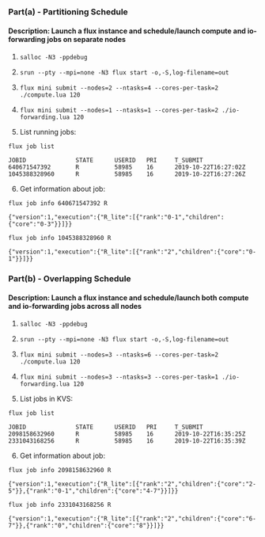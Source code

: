 ### Part(a) - Partitioning Schedule

#### Description: Launch a flux instance and schedule/launch compute and io-forwarding jobs on separate nodes

1. `salloc -N3 -ppdebug`

2. `srun --pty --mpi=none -N3 flux start -o,-S,log-filename=out`

3. `flux mini submit --nodes=2 --ntasks=4 --cores-per-task=2 ./compute.lua 120`

4. `flux mini submit --nodes=1 --ntasks=1 --cores-per-task=2 ./io-forwarding.lua 120`

5. List running jobs:

`flux job list`

```  
JOBID		       STATE	  USERID   PRI     T_SUBMIT
640671547392	   R	      58985	   16	   2019-10-22T16:27:02Z
1045388328960	   R	      58985	   16	   2019-10-22T16:27:26Z
```

6. Get information about job:

`flux job info 640671547392 R`

```
{"version":1,"execution":{"R_lite":[{"rank":"0-1","children":{"core":"0-3"}}]}}
```

`flux job info 1045388328960 R`

```
{"version":1,"execution":{"R_lite":[{"rank":"2","children":{"core":"0-1"}}]}}
```

### Part(b) - Overlapping Schedule

#### Description: Launch a flux instance and schedule/launch both compute and io-forwarding jobs across all nodes

1. `salloc -N3 -ppdebug`

2. `srun --pty --mpi=none -N3 flux start -o,-S,log-filename=out`

3. `flux mini submit --nodes=3 --ntasks=6 --cores-per-task=2 ./compute.lua 120`

4. `flux mini submit --nodes=3 --ntasks=3 --cores-per-task=1 ./io-forwarding.lua 120`

5. List jobs in KVS:

`flux job list`

```
JOBID		       STATE	  USERID   PRI     T_SUBMIT
2098158632960	   R	      58985	   16	   2019-10-22T16:35:25Z
2331043168256	   R	      58985	   16	   2019-10-22T16:35:39Z

```

6. Get information about job:

`flux job info 2098158632960 R`

```
{"version":1,"execution":{"R_lite":[{"rank":"2","children":{"core":"2-5"}},{"rank":"0-1","children":{"core":"4-7"}}]}}
```

`flux job info 2331043168256 R`

```
{"version":1,"execution":{"R_lite":[{"rank":"2","children":{"core":"6-7"}},{"rank":"0","children":{"core":"8"}}]}}
```
